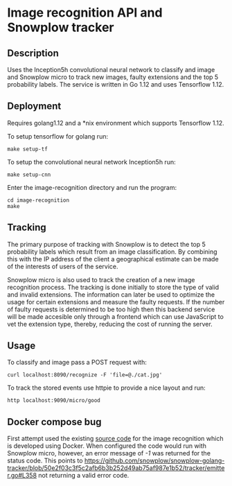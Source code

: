# Image recognition API and Snowplow tracker

## Description
Uses the Inception5h convolutional neural network to classify and image and
Snowplow micro to track new images, faulty extensions and the top 5 probability
labels. The service is written in Go 1.12 and uses Tensorflow 1.12.

## Deployment
Requires golang1.12 and a *nix environment which supports Tensorflow 1.12.

To setup tensorflow for golang run:
```
make setup-tf
```

To setup the convolutional neural network Inception5h run:
```
make setup-cnn
```

Enter the image-recognition directory and run the program:
```
cd image-recognition
make
```

## Tracking
The primary purpose of tracking with Snowplow is to detect the top 5
probability labels which result from an image classification. By combining this
with the IP address of the client a geographical estimate can be made of the
interests of users of the service.

Snowplow micro is also used to track the creation of a new image recognition
process. The tracking is done initially to store the type of valid and invalid
extensions. The information can later be used to optimize the usage for certain
extensions and measure the faulty requests. If the number of faulty requests is
determined to be too high then this backend service will be made accesible only
through a frontend which can use JavaScript to vet the extension type, thereby,
reducing the cost of running the server.

## Usage
To classify and image pass a POST request with:
```
curl localhost:8090/recognize -F 'file=@./cat.jpg'
```

To track the stored events use httpie to provide a nice layout and run:
```
http localhost:9090/micro/good
```

## Docker compose bug
First attempt used the existing [source code](https://github.com/NikStoyanov/image-recognition) for the image
recognition which is developed using Docker. When configured the code would run
with Snowplow micro, however, an error message of *-1* was returned for the
status code. This points to
https://github.com/snowplow/snowplow-golang-tracker/blob/50e2f03c3f5c2afb6b3b252d49ab75af987e1b52/tracker/emitter.go#L358
not returning a valid error code.
